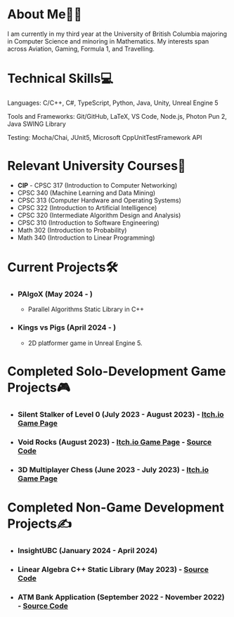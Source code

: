 <!-- ## Check out my game creations here: [Itch.io Game Porfolio](https://skyl1ne0.itch.io/) -->

# About Me👨‍💻

I am currently in my third year at the University of British Columbia majoring in Computer Science and minoring in Mathematics. My interests span across Aviation, Gaming, Formula 1, and Travelling. 

# Technical Skills💻

Languages: C/C++, C#, TypeScript, Python, Java, Unity, Unreal Engine 5

Tools and Frameworks: Git/GitHub, LaTeX, VS Code, Node.js, Photon Pun 2, Java SWING Library

Testing: Mocha/Chai, JUnit5, Microsoft CppUnitTestFramework API <br>


# Relevant University Courses📝

- **CIP** - CPSC 317 (Introduction to Computer Networking)
- CPSC 340 (Machine Learning and Data Mining)
- CPSC 313 (Computer Hardware and Operating Systems)
- CPSC 322 (Introduction to Artificial Intelligence)
- CPSC 320 (Intermediate Algorithm Design and Analysis)
- CPSC 310 (Introduction to Software Engineering)
- Math 302 (Introduction to Probability)
- Math 340 (Introduction to Linear Programming)

# Current Projects🛠️
- ### PAlgoX (May 2024 - )
  - Parallel Algorithms Static Library in C++
- ### Kings vs Pigs (April 2024 - )
  - 2D platformer game in Unreal Engine 5.
  <!--  Main goal is to learn UE5 blueprinting and focusing on user interaction, collisons and triggers, and core game mechanics.  -->
# Completed Solo-Development Game Projects🎮
- ### Silent Stalker of Level 0 (July 2023 - August 2023) - [Itch.io Game Page](https://skyl1ne0.itch.io/silent-stalker-of-level-0)
- ### Void Rocks (August 2023) - [Itch.io Game Page](https://skyl1ne0.itch.io/void-rocks) - [Source Code](https://github.com/Aadit1004/Void-Rocks)
- ### 3D Multiplayer Chess (June 2023 - July 2023) - [Itch.io Game Page](https://skyl1ne0.itch.io/chess-3d)

# Completed Non-Game Development Projects✍️

- ### InsightUBC (January 2024 - April 2024)
<!-- Currently working on a full stack project, along with [Bryan Hui](https://github.com/Sudo-BryanH), which focuses on creating an efficient backend for managing and querying historical data about UBC sections and rooms, followed by developing a user-friendly frontend for interactive queries. Using TypeScript, Node.JS, and Mocha/Chai for testing. -->
- ### Linear Algebra C++ Static Library (May 2023) - [Source Code](https://github.com/Aadit1004/Linear-Algebra-Static-Library)
- ### ATM Bank Application (September 2022 - November 2022) - [Source Code](https://github.com/Aadit1004/ATM-Bank-Application)
